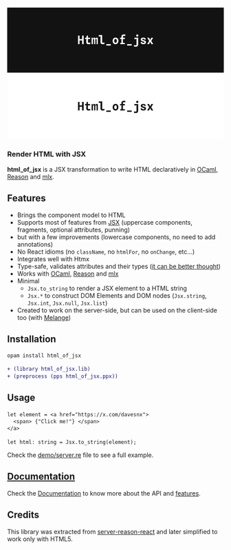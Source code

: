 ![Html_of_jsx logo](./docs/logo-white.png#gh-dark-mode-only)
![Html_of_jsx logo](./docs/logo-black.png#gh-light-mode-only)

### Render HTML with JSX

**html_of_jsx** is a JSX transformation to write HTML declaratively in [OCaml](https://ocaml.org), [Reason](https://reasonml.github.io) and [mlx](https://github.com/ocaml-mlx/mlx).

## Features

- Brings the component model to HTML
- Supports most of features from [JSX](https://reasonml.github.io/docs/en/jsx) (uppercase components, fragments, optional attributes, punning)
- but with a few improvements (lowercase components, no need to add annotations)
- No React idioms (no `className`, no `htmlFor`, no `onChange`, etc...)
- Integrates well with Htmx
- Type-safe, validates attributes and their types ([it can be better thought](https://github.com/davesnx/html_of_jsx/issues/2))
- Works with [OCaml](https://ocaml.org), [Reason](https://reasonml.github.io) and [mlx](https://github.com/ocaml-mlx/mlx)
- Minimal
  - `Jsx.to_string` to render a JSX element to a HTML string
  - `Jsx.*` to construct DOM Elements and DOM nodes (`Jsx.string`, `Jsx.int`, `Jsx.null`, `Jsx.list`)
- Created to work on the server-side, but can be used on the client-side too (with [Melange](https://melange.re))

## Installation

```sh
opam install html_of_jsx
```

```diff
+ (library html_of_jsx.lib)
+ (preprocess (pps html_of_jsx.ppx))
```

## Usage

```reason
let element = <a href="https://x.com/davesnx">
  <span> {"Click me!"} </span>
</a>

let html: string = Jsx.to_string(element);
```

Check the [demo/server.re](./demo/server.re) file to see a full example.

## [Documentation](https://davesnx.github.io/html_of_jsx/html_of_jsx/index.html)

Check the [Documentation](https://davesnx.github.io/html_of_jsx/html_of_jsx/index.html) to know more about the API and [features](https://davesnx.github.io/html_of_jsx/html_of_jsx/features.html).

## Credits

This library was extracted from [server-reason-react](https://github.com/ml-in-barcelona/server-reason-react) and later simplified to work only with HTML5.
